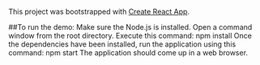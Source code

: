 This project was bootstrapped with [Create React App](https://github.com/facebookincubator/create-react-app).

##To run the demo:
Make sure the Node.js is installed.
Open a command window from the root directory.
Execute this command:  npm install 
Once the dependencies have been installed, run the application using this command: npm start
The application should come up in a web browser.